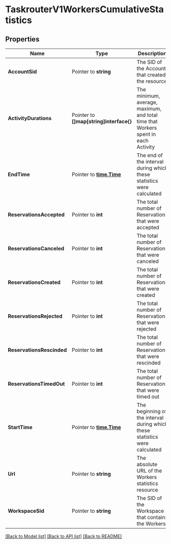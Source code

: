 # TaskrouterV1WorkersCumulativeStatistics

## Properties

Name | Type | Description | Notes
------------ | ------------- | ------------- | -------------
**AccountSid** | Pointer to **string** | The SID of the Account that created the resource |
**ActivityDurations** | Pointer to **[]map[string]interface{}** | The minimum, average, maximum, and total time that Workers spent in each Activity |
**EndTime** | Pointer to [**time.Time**](time.Time.md) | The end of the interval during which these statistics were calculated |
**ReservationsAccepted** | Pointer to **int** | The total number of Reservations that were accepted |
**ReservationsCanceled** | Pointer to **int** | The total number of Reservations that were canceled |
**ReservationsCreated** | Pointer to **int** | The total number of Reservations that were created |
**ReservationsRejected** | Pointer to **int** | The total number of Reservations that were rejected |
**ReservationsRescinded** | Pointer to **int** | The total number of Reservations that were rescinded |
**ReservationsTimedOut** | Pointer to **int** | The total number of Reservations that were timed out |
**StartTime** | Pointer to [**time.Time**](time.Time.md) | The beginning of the interval during which these statistics were calculated |
**Url** | Pointer to **string** | The absolute URL of the Workers statistics resource |
**WorkspaceSid** | Pointer to **string** | The SID of the Workspace that contains the Workers |

[[Back to Model list]](../README.md#documentation-for-models) [[Back to API list]](../README.md#documentation-for-api-endpoints) [[Back to README]](../README.md)


